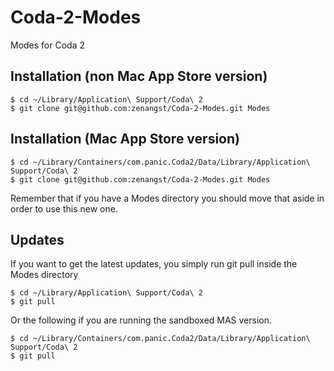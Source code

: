 Coda-2-Modes
============

Modes for Coda 2

## Installation (non Mac App Store version)

    $ cd ~/Library/Application\ Support/Coda\ 2
    $ git clone git@github.com:zenangst/Coda-2-Modes.git Modes
    
## Installation (Mac App Store version)

    $ cd ~/Library/Containers/com.panic.Coda2/Data/Library/Application\ Support/Coda\ 2
    $ git clone git@github.com:zenangst/Coda-2-Modes.git Modes
    
Remember that if you have a Modes directory you should move that aside in order to use
this new one.

## Updates

If you want to get the latest updates, you simply run git pull inside the Modes directory

    $ cd ~/Library/Application\ Support/Coda\ 2
    $ git pull
    
Or the following if you are running the sandboxed MAS version.

    $ cd ~/Library/Containers/com.panic.Coda2/Data/Library/Application\ Support/Coda\ 2
    $ git pull
